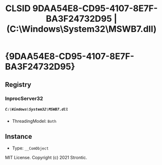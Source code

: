 ﻿---
title: "CLSID 9DAA54E8-CD95-4107-8E7F-BA3F24732D95 | (C:\\Windows\\System32\\MSWB7.dll)"
excerpt: What is COM-Object CLSID 9DAA54E8-CD95-4107-8E7F-BA3F24732D95?
---

# {9DAA54E8-CD95-4107-8E7F-BA3F24732D95}


## Registry


### InprocServer32

##### `C:\Windows\System32\MSWB7.dll`
* ThreadingModel: `Both`

## Instance

* Type: `__ComObject`

MIT License. Copyright (c) 2021 Strontic.



